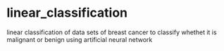 # linear_classification

linear classification of data sets of breast cancer to classify whethet it is malignant or benign using artificial neural network
